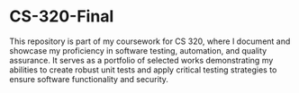 # CS-320-Final
This repository is part of my coursework for CS 320, where I document and showcase my proficiency in software testing, automation, and quality assurance. It serves as a portfolio of selected works demonstrating my abilities to create robust unit tests and apply critical testing strategies to ensure software functionality and security.
